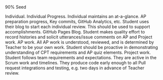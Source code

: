 90% Seed

Individual.
Individual Progress.  Individual maintains an at-a-glance.  AP preparation progress, Key commits, GitHub Analytics, etc.  Student uses their blog to start each individual review.  This should be used to support accomplishments.
GitHub Pages Blog.  Student makes quality effort to record histories and solicit utterances/issue comments on AP and Project work.
AP work.  All AP work is understood, reviewed, and is determined by Teacher to be your own work.  Student should be proactive in demonstrating understanding of CPT requirements and AP quiz elements.
Project work.  Student follows team requirements and expectations.  They are active in the Scrum work and timelines.  They produce code early enough to all Pull request integrations and testing, e.g. two days in advance of Teacher review.